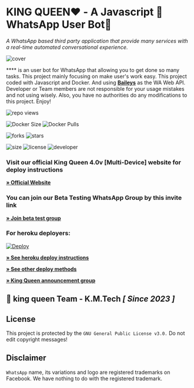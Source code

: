 # **KING QUEEN♥️** - A Javascript 💃 WhatsApp User Bot🤖
*A WhatsApp based third party application that provide many services with a real-time automated conversational experience.*

![cover]()

**** is an user bot for WhatsApp that allowing you to get done so many tasks. This project mainly focusing on make user's work easy. This project coded with Javascript and Docker. And using **[Baileys](https://github.com/adiwajshing/Baileys)** as the WA Web API. Developer or Team members are not responsible for your usage mistakes and not using wisely. Also, you have no authorities do any modifications to this project. Enjoy!

![repo views](https://hits.seeyoufarm.com/api/count/incr/badge.svg?url=https%3A%2F%2Fgithub.com%2FDrakShanu%2FKingQueen&count_bg=%2379C83D&title_bg=%23555555&icon=gitpod.svg&icon_color=%23E7E7E7&title=Views&edge_flat=false)

![Docker Size](https://img.shields.io/docker/image-size/DrakShanu/KingQueen?style=flat&logo=docker&label=Docker+Size)
![Docker Pulls](https://img.shields.io/docker/pulls/DrakShanu/KingQueen?style=flat&logo=docker&label=Docker+Pulls)

![forks](https://img.shields.io/github/forks/DrakShanu/KingQueen?label=Forks&style=social)
![stars](https://img.shields.io/github/stars/DrakShanu/KingQueen?style=social)

![size](https://img.shields.io/github/repo-size/DrakShanu/KingQueen?color=purple&label=Repo%20Size&style=plastic)
![license](https://img.shields.io/github/license/DrakShanu/KingQueen?color=purple&label=License&style=plastic)
![developer](https://img.shields.io/static/v1?label=Author&message=Drak%20Shanu&color=purple&style=plastic)

### Visit our official King Queen 4.0v [Multi-Device] website for deploy instructions

**[» Official Website](https://amdaniwasa.com)**

### You can join our Beta Testing WhatsApp Group by this invite link

**[» Join beta test group](https://chat.whatsapp.com/GMwn9PwtjlCG5BciExDXIU)**

### For heroku deployers:
[![Deploy](https://www.herokucdn.com/deploy/button.svg)](https://heroku.com/deploy)

**[» See heroku deploy instructions]()**

**[» See other deploy methods]()**

**[» King Queen announcement group](https://chat.whatsapp.com/GMwn9PwtjlCG5BciExDXIU)**

## 🐝 king queen Team - K.M.Tech *[ Since 2023 ]*

## License
This project is protected by the `GNU General Public License v3.0.`
Do not edit copyright messages!

## Disclaimer
`WhatsApp` name, its variations and logo are registered trademarks on Facebook. We have nothing to do with the registered trademark.
